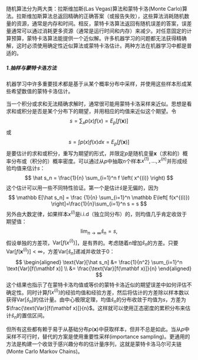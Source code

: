随机算法分为两大类：拉斯维加斯(Las Vegas)算法和蒙特卡洛(Monte Carlo)算法。拉斯维加斯算法总返回精确的正确答案（或报告失败），这些算法消耗随机数量的资源，通常是内存和时间。相反，蒙特卡洛算法返回有随机误差的答案，误差量通常可以通过消耗更多资源（通常是运行时间和内存）来减少。对任意固定的计算预算，蒙特卡洛算法能提供一个近似解。许多机器学习的问题都无法获得精确解，这时必须使用确定性近似算法或蒙特卡洛估计。两种方法在机器学习中都是普适的。

##### 1.抽样与蒙特卡洛方法

机器学习中许多重要技术都是基于从某个概率分布中采样，并使用这些样本形成某些希望数值的蒙特卡洛估计。

当一个积分或求和无法精确求解时，通常很可能用蒙特卡洛采样来近似。思想是看求和或积分是否是某个分布下的期望，并用相应的均值来近似这个期望。令
$$
s=\sum_x p(x)f(x) = E_p[f(\mathbf x)]
$$
或
$$
s = \int p(x)f(x)dx = E_p[f(\mathbf x)]
$$
是要估计的求和或积分，重写为期望的形式，并限定$p$是随机变量$\mathbf x$（求和的）概率分布或（积分的）概率密度。可以通过从$p$中抽取$n$个样本$x^{(1)},\dots,x^{(n)}$并形成经验均值来估计$s$：
$$
\hat s_n = \frac{1}{n} \sum_{i=1}^n f \left( x^{(i)} \right)
$$
这个估计可以用一些不同特性验证。第一个是估计$\hat s$是无偏的，因为
$$
\mathbb E[\hat s_n] = \frac {1}{n} \sum_{i=1}^n \mathbb E\left[ f(x^{(i)}) \right]=\frac{1}{n}\sum_{i=1}^n s = s
$$
另外由大数定律，如果样本$x^{(i)}$是i.i.d（独立同分布）的，则均值几乎肯定收敛于期望值：
$$
\lim_{n \to \infty} \hat s_n = s,
$$
假设单独的方差项，$\text{Var}\left[ f(x^{(i)}) \right]$，是有界的。考虑随着$n$增加$\hat s_n$的方差。只要$\text{Var}\left[ f(\mathbf x^{(i)}) \right] < \infty$，方差$\text{Var}\left[ \hat s_n \right]$递减并收敛于0：
$$
\begin{aligned}
\text{Var}[\hat s_n]
&= \frac{1}{n^2} \sum_{i=1}^n \text{Var}[f(\mathbf x)] \\
&= \frac{\text{Var}[f(\mathbf x)]}{n}
\end{aligned}
$$
这个结果也指示了在蒙特卡洛均值或等价的蒙特卡洛近似的期望误差中如何评估不确定性。同时计算$f(x^{(i)})$的经验均值和经验方差，然后将估计的方差除以样本数以获得$\text{Var}[\hat s_n]$的估计量。由中心极限定理，均值$\hat s_n$的分布收敛于均值为$s$，方差为$\frac{\text{Var}[f(\mathbf x)]}{n}$。这样就可以使用正态密度的累积分布来估计$\hat s_n$的置信区间。

但所有这些都有赖于易于从基础分布$p(\mathbf x)$中获取样本，但并不总是如此。当从$p$中采样不可行时，替代的方案是使用重要性采样(importance sampling)。更通用的方法是构建一个收敛于感兴趣分布的估计量序列，这就是蒙特卡洛马尔可夫链(Monte Carlo Markov Chains)。
